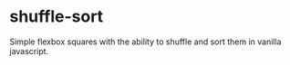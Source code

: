 # shuffle-sort
Simple flexbox squares with the ability to shuffle and sort them in vanilla javascript.


